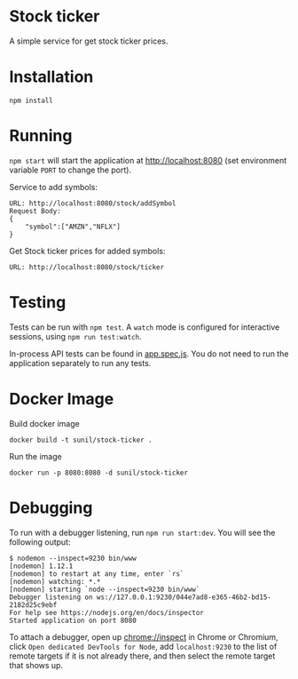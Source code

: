# Stock ticker

A simple service for get stock ticker prices.

# Installation

`npm install`

# Running

`npm start` will start the application at
[http://localhost:8080](http://localhost:8080) (set environment variable `PORT`
to change the port).

Service to add symbols:
```
URL: http://localhost:8080/stock/addSymbol
Request Body:
{
    "symbol":["AMZN","NFLX"]
}
```

Get Stock ticker prices for added symbols:
```
URL: http://localhost:8080/stock/ticker
```

# Testing

Tests can be run with `npm test`. A `watch` mode is configured for
interactive sessions, using `npm run test:watch`.


In-process API tests can be found in [app.spec.js](./src/app.spec.js). You do
not need to run the application separately to run any tests.

# Docker Image

Build docker image
```
docker build -t sunil/stock-ticker . 
```
Run the image
```
docker run -p 8080:8080 -d sunil/stock-ticker 
```

# Debugging

To run with a debugger listening, run `npm run start:dev`.
You will see the following output:

```
$ nodemon --inspect=9230 bin/www
[nodemon] 1.12.1
[nodemon] to restart at any time, enter `rs`
[nodemon] watching: *.*
[nodemon] starting `node --inspect=9230 bin/www`
Debugger listening on ws://127.0.0.1:9230/044e7ad8-e365-46b2-bd15-2182d25c9ebf
For help see https://nodejs.org/en/docs/inspector
Started application on port 8080
```

To attach a debugger, open up [chrome://inspect](chrome://inspect) in Chrome or
Chromium, click `Open dedicated DevTools for Node`, add `localhost:9230` to the
list of remote targets if it is not already there, and then select the remote
target that shows up.
